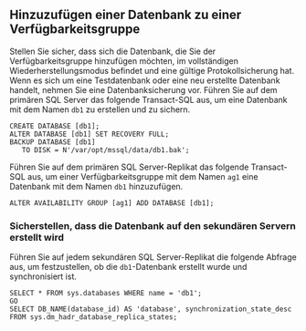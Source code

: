 
## <a name="add-a-database-to-the-availability-group"></a>Hinzuzufügen einer Datenbank zu einer Verfügbarkeitsgruppe

Stellen Sie sicher, dass sich die Datenbank, die Sie der Verfügbarkeitsgruppe hinzufügen möchten, im vollständigen Wiederherstellungsmodus befindet und eine gültige Protokollsicherung hat. Wenn es sich um eine Testdatenbank oder eine neu erstellte Datenbank handelt, nehmen Sie eine Datenbanksicherung vor. Führen Sie auf dem primären SQL Server das folgende Transact-SQL aus, um eine Datenbank mit dem Namen `db1` zu erstellen und zu sichern.

```Transact-SQL
CREATE DATABASE [db1];
ALTER DATABASE [db1] SET RECOVERY FULL;
BACKUP DATABASE [db1] 
   TO DISK = N'/var/opt/mssql/data/db1.bak';
```

Führen Sie auf dem primären SQL Server-Replikat das folgende Transact-SQL aus, um einer Verfügbarkeitsgruppe mit dem Namen `ag1` eine Datenbank mit dem Namen `db1` hinzuzufügen.

```Transact-SQL
ALTER AVAILABILITY GROUP [ag1] ADD DATABASE [db1];
```

### <a name="verify-that-the-database-is-created-on-the-secondary-servers"></a>Sicherstellen, dass die Datenbank auf den sekundären Servern erstellt wird

Führen Sie auf jedem sekundären SQL Server-Replikat die folgende Abfrage aus, um festzustellen, ob die `db1`-Datenbank erstellt wurde und synchronisiert ist.

```Transact-SQL
SELECT * FROM sys.databases WHERE name = 'db1';
GO
SELECT DB_NAME(database_id) AS 'database', synchronization_state_desc FROM sys.dm_hadr_database_replica_states;
```
